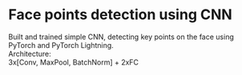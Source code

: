 # Face points detection using CNN
Built and trained simple CNN, detecting key points on the face using PyTorch and PyTorch Lightning. <br>
Architecture: <br>
3x[Conv, MaxPool, BatchNorm] + 2xFC
